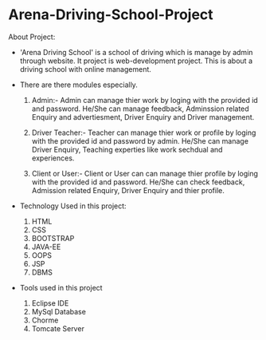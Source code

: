 # Arena-Driving-School-Project

About Project: 

   *  'Arena Driving School' is a school of driving which is manage by admin through website. It project is web-development project. This is about a driving school with online management.

* There are there modules especially.

    1. Admin:- Admin can manage thier work by loging with the provided id and password. He/She can manage feedback, Adminssion related Enquiry and advertiesment, Driver Enquiry and Driver management.

    2. Driver Teacher:- Teacher can manage thier work or profile  by loging with the provided id and password by admin. He/She can manage Driver Enquiry, Teaching experties like work sechdual and experiences.

    3. Client or User:- Client or User can can manage thier profile by loging with the provided id and password. He/She can check feedback, Admission related Enquiry, Driver Enquiry and thier profile.

* Technology Used in this project:
  
    1. HTML
    2. CSS
    3. BOOTSTRAP
    4. JAVA-EE
    5. OOPS
    6. JSP
    7. DBMS

* Tools used in this project

  1. Eclipse IDE
  2. MySql Database
  3. Chorme
  4. Tomcate Server
